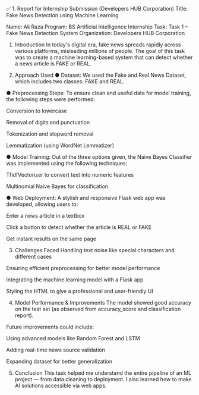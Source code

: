 ✅ 1. Report for Internship Submission (Developers HUB Corporation)
Title: Fake News Detection using Machine Learning

Name: Ali Raza
Program: BS Artificial Intelligence
Internship Task: Task 1 – Fake News Detection System
Organization: Developers HUB Corporation

1. Introduction
In today's digital era, fake news spreads rapidly across various platforms, misleading millions of people. The goal of this task was to create a machine learning-based system that can detect whether a news article is FAKE or REAL.

2. Approach Used
● Dataset:
We used the Fake and Real News Dataset, which includes two classes: FAKE and REAL.

● Preprocessing Steps:
To ensure clean and useful data for model training, the following steps were performed:

Conversion to lowercase

Removal of digits and punctuation

Tokenization and stopword removal

Lemmatization (using WordNet Lemmatizer)

● Model Training:
Out of the three options given, the Naïve Bayes Classifier was implemented using the following techniques:

TfidfVectorizer to convert text into numeric features

Multinomial Naive Bayes for classification

● Web Deployment:
A stylish and responsive Flask web app was developed, allowing users to:

Enter a news article in a textbox

Click a button to detect whether the article is REAL or FAKE

Get instant results on the same page

3. Challenges Faced
Handling text noise like special characters and different cases

Ensuring efficient preprocessing for better model performance

Integrating the machine learning model with a Flask app

Styling the HTML to give a professional and user-friendly UI

4. Model Performance & Improvements
The model showed good accuracy on the test set (as observed from accuracy_score and classification report).

Future improvements could include:

Using advanced models like Random Forest and LSTM

Adding real-time news source validation

Expanding dataset for better generalization

5. Conclusion
This task helped me understand the entire pipeline of an ML project — from data cleaning to deployment. I also learned how to make AI solutions accessible via web apps.


